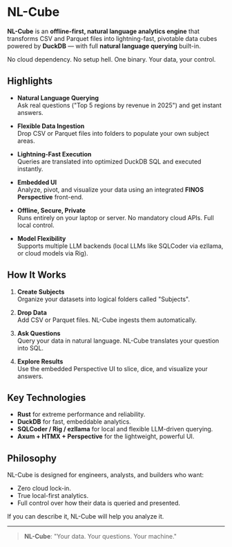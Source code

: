 # NL-Cube

**NL-Cube** is an **offline-first, natural language analytics engine** that transforms CSV and Parquet files into lightning-fast, pivotable data cubes powered by **DuckDB** — with full **natural language querying** built-in.

No cloud dependency. No setup hell. One binary. Your data, your control.

## Highlights

- **Natural Language Querying**  
  Ask real questions ("Top 5 regions by revenue in 2025") and get instant answers.

- **Flexible Data Ingestion**  
  Drop CSV or Parquet files into folders to populate your own subject areas.

- **Lightning-Fast Execution**  
  Queries are translated into optimized DuckDB SQL and executed instantly.

- **Embedded UI**  
  Analyze, pivot, and visualize your data using an integrated **FINOS Perspective** front-end.

- **Offline, Secure, Private**  
  Runs entirely on your laptop or server. No mandatory cloud APIs. Full local control.

- **Model Flexibility**  
  Supports multiple LLM backends (local LLMs like SQLCoder via ezllama, or cloud models via Rig).

## How It Works

1. **Create Subjects**  
   Organize your datasets into logical folders called "Subjects".

2. **Drop Data**  
   Add CSV or Parquet files. NL-Cube ingests them automatically.

3. **Ask Questions**  
   Query your data in natural language. NL-Cube translates your question into SQL.

4. **Explore Results**  
   Use the embedded Perspective UI to slice, dice, and visualize your answers.

## Key Technologies

- **Rust** for extreme performance and reliability.
- **DuckDB** for fast, embeddable analytics.
- **SQLCoder / Rig / ezllama** for local and flexible LLM-driven querying.
- **Axum + HTMX + Perspective** for the lightweight, powerful UI.

## Philosophy

NL-Cube is designed for engineers, analysts, and builders who want:

- Zero cloud lock-in.
- True local-first analytics.
- Full control over how their data is queried and presented.

If you can describe it, NL-Cube will help you analyze it.

---

> **NL-Cube**: "Your data. Your questions. Your machine."

